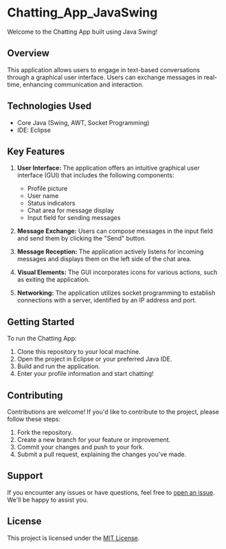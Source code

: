 # Chatting_App_JavaSwing

Welcome to the Chatting App built using Java Swing!

## Overview

This application allows users to engage in text-based conversations through a graphical user interface. Users can exchange messages in real-time, enhancing communication and interaction.

## Technologies Used

- Core Java (Swing, AWT, Socket Programming)
- IDE: Eclipse

## Key Features

1. **User Interface:** The application offers an intuitive graphical user interface (GUI) that includes the following components:
   - Profile picture
   - User name
   - Status indicators
   - Chat area for message display
   - Input field for sending messages

2. **Message Exchange:** Users can compose messages in the input field and send them by clicking the "Send" button.

3. **Message Reception:** The application actively listens for incoming messages and displays them on the left side of the chat area.

4. **Visual Elements:** The GUI incorporates icons for various actions, such as exiting the application.

5. **Networking:** The application utilizes socket programming to establish connections with a server, identified by an IP address and port.

## Getting Started

To run the Chatting App:

1. Clone this repository to your local machine.
2. Open the project in Eclipse or your preferred Java IDE.
3. Build and run the application.
4. Enter your profile information and start chatting!

## Contributing

Contributions are welcome! If you'd like to contribute to the project, please follow these steps:

1. Fork the repository.
2. Create a new branch for your feature or improvement.
3. Commit your changes and push to your fork.
4. Submit a pull request, explaining the changes you've made.

## Support

If you encounter any issues or have questions, feel free to [open an issue](https://github.com/yourusername/Chatting_App_JavaSwing/issues). We'll be happy to assist you.

## License

This project is licensed under the [MIT License](LICENSE).

